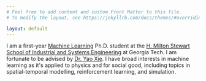 ```yaml
---
# Feel free to add content and custom Front Matter to this file.
# To modify the layout, see https://jekyllrb.com/docs/themes/#overriding-theme-defaults

layout: default
---
```


I am a first-year [Machine Learning](https://ml.gatech.edu/) Ph.D. student at the [H. Milton Stewart School of Industrial and Systems Engineering](https://www.isye.gatech.edu/) at Georgia Tech. I am fortunate to be advised by [Dr. Yao Xie](https://www2.isye.gatech.edu/~yxie77/). I have broad interests in machine learning as it's applied to physics and for social good, including topics in spatial-temporal modelling, reinforcement learning, and simulation.
